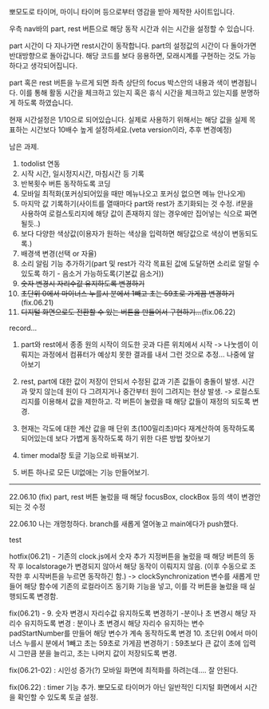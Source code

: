 뽀모도로 타이머, 마이니 타이머 등으로부터 영감을 받아 제작한 사이트입니다.

우측 nav바의 part, rest 버튼으로 해당 동작 시간과 쉬는 시간을 설정할 수 있습니다.

part 시간이 다 지나가면 rest시간이 동작합니다. part의 설정값의 시간이 다 돌아가면 반대방향으로 돌아갑니다.
해당 코드를 보다 응용하면, 모래시계를 구현하는 것도 가능하다고 생각되어집니다.

part 혹은 rest 버튼을 누르게 되면 좌측 상단의 focus 박스안의 내용과 색이 변경됩니다. 이를 통해 활동 시간을 체크하고 있는지 혹은 휴식 시간을 체크하고 있는지를 분명하게 하도록 하였습니다.

현재 시간설정은 1/10으로 되어있습니다. 실제로 사용하기 위해서는 해당 값을 실제 목표하는 시간보다 10배수 높게 설정하세요.(veta version이라, 추후 변경예정)

남은 과제.

1. todolist 연동
2. 시작 시간, 일시정지시간, 마침시간 등 기록
3. 반복횟수 버튼 동작하도록 코딩
4. 모바일 최적화(포커싱되어있을 때만 메뉴나오고 포커싱 없으면 메뉴 안나오게)
5. 마지막 값 기록하기(사이트를 열때마다 part와 rest가 초기화되는 것 수정. if문을 사용하여 로컬스토리지에 해당 값이 존재하지 않는 경우에만 집어넣는 식으로 짜면 될듯..)
6. 보다 다양한 색상값(이용자가 원하는 색상을 입력하면 해당값으로 색상이 변동되도록.)
7. 배경색 변경(선택 or 자율)
8. 소리 알림 기능 추가하기(part 및 rest가 각각 목표된 값에 도달하면 소리로 알릴 수 있도록 하기 - 음소거 가능하도록(기본값 음소거))
9. ~~숫자 변경시 자리수값 유지하도록 변경하기~~
10. ~~초단위 0에서 마이너스 누를시 분에서 1빼고 초는 59초로 가게끔 변경하기~~(fix.06.21)
11. ~~디지털 화면으로도 전환할 수 있는 버튼을 만들어서 구현하기...~~(fix.06.22)

record...

1. part와 rest에서 종종 원의 시작이 의도한 곳과 다른 위치에서 시작 -> 나눗셈이 이뤄지는 과정에서 컴퓨터가 예상치 못한 결과를 내서 그런 것으로 추정... 나중에 알아보기

2. rest, part에 대한 값이 저장이 안되서 수정된 값과 기존 값들이 충돌이 발생. 시간과 맞지 않는데 원이 다 그려지거나 중간부터 원이 그려지는 현상 발생. -> 로컬스토리지를 이용해서 값을 제한하고. 각 버튼이 눌렸을 때 해당 값들이 재정의 되도록 변경.

3. 현재는 각도에 대한 계산 값을 매 단위 초(100밀리초)마다 재계산하여 동작하도록 되어있는데 보다 가볍게 동작하도록 하기 위한 다른 방법 찾아보기

4. timer modal창 토글 기능으로 바꿔보기.

5. 버튼 하나로 모든 UI없애는 기능 만들어보기.

---

22.06.10
(fix) part, rest 버튼 눌렀을 때 해당 focusBox, clockBox 등의 색이 변경안되는 것 수정

22.06.10
나는 개멍청하다. branch를 새롭게 열어놓고 main에다가 push했다.

test

hotfix(06.21) - 기존의 clock.js에서 숫자 추가 지정버튼을 눌렀을 때 해당 버튼의 동작 후 localstorage가 변경되지 않아서 해당 동작이 이뤄지지 않음. (이후 수동으로 조작한 후 시작버튼을 누르면 동작하긴 함.) -> clockSynchronization 변수를 새롭게 만들어 해당 함수에 기존의 로컬라이즈 동기화 기능을 넣고, 이를 각 버튼을 눌렀을 때 실행되도록 변경함.

fix(06.21) - 9. 숫자 변경시 자리수값 유지하도록 변경하기 -분이나 초 변경시 해당 자리수 유지하도록 변경 : 분이나 초 변경시 해당 자리수 유지하는 변수 padStartNumber를 만들어 해당 변수가 계속 동작하도록 변경 10. 초단위 0에서 마이너스 누를시 분에서 1빼고 초는 59초로 가게끔 변경하기 : 59초보다 큰 값이 초에 입력시 그만큼 분을 늘리고, 초는 나머지 값이 저장되도록 변경.

fix(06.21-02) : 시인성 증가(?)
모바일 화면에 최적화를 하려는데.... 잘 안된다.

fix(06.22) : timer 기능 추가. 뽀모도로 타이머가 아닌 일반적인 디지털 화면에서 시간을 확인할 수 있도록 토글 설정.
